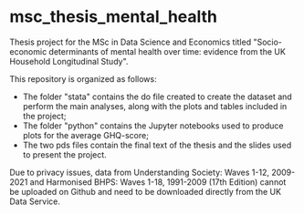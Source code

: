 # msc_thesis_mental_health
Thesis project for the MSc in Data Science and Economics titled "Socio-economic determinants of mental health over time: evidence from the UK Household Longitudinal Study".

This repository is organized as follows:
- The folder "stata" contains the do file created to create the dataset and perform the main analyses, along with the plots and tables included in the project;
- The folder "python" contains the Jupyter notebooks used to produce plots for the average GHQ-score;
- The two pds files contain the final text of the thesis and the slides used to present the project.

Due to privacy issues, data from Understanding Society: Waves 1-12, 2009-2021 and Harmonised BHPS: Waves 1-18, 1991-2009 (17th Edition) cannot be uploaded on Github and need to be downloaded directly from the UK Data Service.
